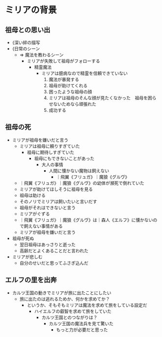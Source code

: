 # ミリアの背景
## 祖母との思い出
- {深い絆の描写
- {日常のシーン
  - => 魔法を教わるシーン
    - ミリアが失敗して祖母がフォローする
      - 精霊魔法
        - ミリアは臆病なので精霊を信頼できていない
          1. 魔法が暴発する
          2. 祖母が助けてくれる
          3. 困ったような祖母の顔
          4. ミリアは祖母のそんな顔が見たくなかった　祖母を困らせないためなら頑張れた
          5. 成功する


## 祖母の死
- ミリアが祖母を嫌いだと言う
  - ミリアは祖母に頼りすぎていた
    - 祖母に期待しすぎていた
      - 祖母にもできないことがあった
        - 大人の事情
          - 人間に懐かない魔物は飼えない
            - ｜飛翼《フリュガ》｜魔狼《グルヴ》
  - ｜飛翼《フリュガ》｜魔狼《グルヴ》の幼体が瀕死で倒れていた
  - ミリアが助けてほしそうに祖母を見る
  - 祖母は助ける
  - そのノリでミリアは飼いたいと言いだす
  - 祖母がそれはできないと言う
  - ミリアがぐずる
  - ｜飛翼《フリュガ》｜魔狼《グルヴ》は｜森人《エルフ》に懐かないので飼えない事情がある
  - ミリアが祖母を嫌いだと言う
- 祖母が死ぬ
  - 翌日祖母はあっさりと逝った
  - 高齢だとよくあることだと言われた
- ミリアが悲しむ
  - 自分のせいだと思ってふさぎ込んだ


## エルフの里を出奔
- カルツ王国の動きでミリアが旅に出たことにしたい
  - 旅に出たのは逃れるためか、何かを求めてか？
    - というか、そもそもミリアは魔法を求めて旅をしている設定だ
      - ハイエルフの叡智を求めて旅をしていた
        - カルツ王国とのつながりは？
          - カルツ王国の魔法兵を見て驚いた
            - もっと力が必要だと思った


